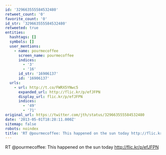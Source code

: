 ```yaml
---
id: '329663555584532480'
retweet_count: '0'
favorite_count: '0'
id_str: '329663555584532480'
retweeted: true
entities:
  hashtags: []
  symbols: []
  user_mentions:
    - name: pourmecoffee
      screen_name: pourmecoffee
      indices:
        - '3'
        - '16'
      id_str: '16906137'
      id: '16906137'
  urls:
    - url: http://t.co/FWRX5YNwc5
      expanded_url: http://flic.kr/p/efJFPN
      display_url: flic.kr/p/efJFPN
      indices:
        - '49'
        - '71'
original_url: https://twitter.com/jth/status/329663555584532480
date: '2013-05-01T18:28:11.000Z'
sitemap: false
robots: noindex
title: 'RT @pourmecoffee: This happened on the sun today http://flic.kr/p/efJFPN'
---
```


RT @pourmecoffee: This happened on the sun today http://flic.kr/p/efJFPN